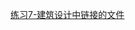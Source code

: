 [练习7-建筑设计中链接的文件](https://github.com/quanbinn/Learn-Revit-the-Parametric-Way/blob/master/chapters/%E7%AB%A06-Revit%E4%BD%BF%E7%94%A8%E7%9A%84%E6%A0%B8%E5%BF%83%E6%96%B9%E6%B3%95-%E6%8B%BC%E8%A3%85N%E4%B8%AA%E6%A8%A1%E5%9D%97/%E7%BB%83%E4%B9%A07-%E5%BB%BA%E7%AD%91%E8%AE%BE%E8%AE%A1%E4%B8%AD%E9%93%BE%E6%8E%A5%E7%9A%84%E6%96%87%E4%BB%B6.md)